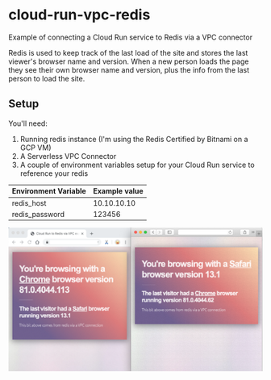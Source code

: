 # cloud-run-vpc-redis

Example of connecting a Cloud Run service to Redis via a VPC connector

Redis is used to keep track of the last load of the site and stores the last viewer's browser name and version. When a new person loads the page they see their own browser name and version, plus the info from the last person to load the site.

## Setup

You'll need:

1. Running redis instance (I'm using the Redis Certified by Bitnami on a GCP VM)
1. A Serverless VPC Connector
1. A couple of environment variables setup for your Cloud Run service to reference your redis

| Environment Variable | Example value |
| -------------------- | ------------- |
| redis_host           | 10.10.10.10   |
| redis_password       | 123456        |

![Image](https://raw.githubusercontent.com/code128/cloud-run-vpc-redis/master/splash.png)
